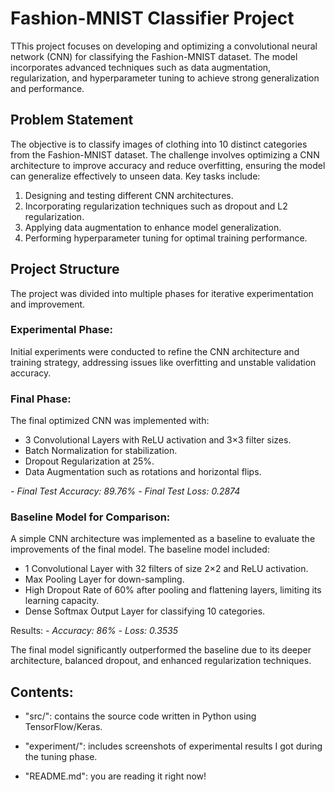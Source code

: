 # Fashion-MNIST Classifier Project
TThis project focuses on developing and optimizing a convolutional neural network (CNN) for classifying the Fashion-MNIST dataset. The model incorporates advanced techniques such as data augmentation, regularization, and hyperparameter tuning to achieve strong generalization and performance.

## Problem Statement 

The objective is to classify images of clothing into 10 distinct categories from the Fashion-MNIST dataset. The challenge involves optimizing a CNN architecture to improve accuracy and reduce overfitting, ensuring the model can generalize effectively to unseen data. Key tasks include:

1. Designing and testing different CNN architectures.
2. Incorporating regularization techniques such as dropout and L2 regularization.
3. Applying data augmentation to enhance model generalization.
4. Performing hyperparameter tuning for optimal training performance.

## Project Structure
The project was divided into multiple phases for iterative experimentation and improvement.

### Experimental Phase:
Initial experiments were conducted to refine the CNN architecture and training strategy, addressing issues like overfitting and unstable validation accuracy.

### Final Phase:
The final optimized CNN was implemented with:

- 3 Convolutional Layers with ReLU activation and 3×3 filter sizes.
- Batch Normalization for stabilization.
- Dropout Regularization at 25%.
- Data Augmentation such as rotations and horizontal flips.

*- Final Test Accuracy: 89.76%*
*- Final Test Loss: 0.2874*

### Baseline Model for Comparison:
A simple CNN architecture was implemented as a baseline to evaluate the improvements of the final model. The baseline model included:

- 1 Convolutional Layer with 32 filters of size 2×2 and ReLU activation.
- Max Pooling Layer for down-sampling.
- High Dropout Rate of 60% after pooling and flattening layers, limiting its learning capacity.
- Dense Softmax Output Layer for classifying 10 categories.

Results:
*- Accuracy: 86%*
*- Loss: 0.3535*

The final model significantly outperformed the baseline due to its deeper architecture, balanced dropout, and enhanced regularization techniques.

## Contents:

- "src/": contains the source code written in Python using TensorFlow/Keras.

- "experiment/": includes screenshots of experimental results I got during the tuning phase.
  
- "README.md": you are reading it right now!
